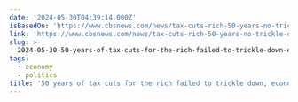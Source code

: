 ```yaml
---
date: '2024-05-30T04:39:14.000Z'
isBasedOn: 'https://www.cbsnews.com/news/tax-cuts-rich-50-years-no-trickle-down/'
link: 'https://www.cbsnews.com/news/tax-cuts-rich-50-years-no-trickle-down/'
slug: >-
  2024-05-30-50-years-of-tax-cuts-for-the-rich-failed-to-trickle-down-economics-study-s
tags:
  - economy
  - politics
title: '50 years of tax cuts for the rich failed to trickle down, economics study s'
---
```

 
